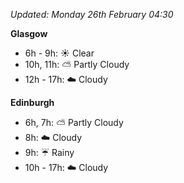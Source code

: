 *Updated: Monday 26th February 04:30*

**Glasgow**

* 6h - 9h: :sunny: Clear
* 10h, 11h: :partly_sunny: Partly Cloudy
* 12h - 17h: :cloud: Cloudy

**Edinburgh**

* 6h, 7h: :partly_sunny: Partly Cloudy
* 8h: :cloud: Cloudy
* 9h: :umbrella: Rainy
* 10h - 17h: :cloud: Cloudy
